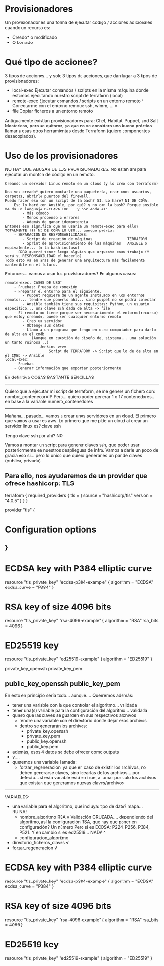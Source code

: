 # Provisionadores

Un provisionador es una forma de ejecutar código / acciones adicionales
cuando un recurso es:
- Creado* o modificado
- O borrado

# Qué tipo de acciones?

3 tipos de acciones... y solo 3 tipos de acciones, que dan lugar a 3 tipos de provisionadores:
- local-exec    Ejecutar comandos / scripts en la misma máquina donde estamos ejecutando nuestro script de terraform (local)
- remote-exec   Ejecutar comandos / scripts en un entorno remoto
                ^
            Conectarme con el entorno remoto: ssh, winrm, ...
                v
- file          Copiar ficheros a un entorno remoto

Antiguamente existían provisionadores para: Chef, Habitat, Puppet, and Salt Masterless, pero se quitaron, ya que no se considera
una buena práctica llamar a esas otros herramientas desde Terraform (quiero componentes desacoplados).

# Uso de los provisionadores

NO HAY QUE ABUSAR DE LOS PROVISIONADORES. No están ahí para ejecutar un montón de código en un remoto.

    Creando un servidor Linux remoto en un cloud (y lo creo con terraform)
    
    Una vez creado* quiero montarle una paquetería, crar unos usuarios, carpetas, abrirle puertos del firewall.
    Puedo hacer eso con un script de la bash? SI. Lo haré? NI DE COÑA.
        Eso lo haré con Ansible, por qué? y no con la bash? Porque ansible me da un lenguaje DECLARATIVO... y por ende es:
            - Más cómodo
            - Menos propenso a errores
            - Además de ganar idempotencia
    Entones eso significa que no usaría un remote-exec para ello? TOTALMENTE !!! NI DE COÑA LO USO... aunque podría:
        - SEPARACION DE RESPONSABILIDADES:
            - Script de creación de máquinas                TERRAFORM
            - Sprint de aprovisionamiento de las máquinas   ANSIBLE o equivalente... (o la bash incluso)
        - PERO querré tener luego alguien que orqueste esos trabajo (Y será su RESPONSABILIDAD el hacerlo)
    Todo esto va en aras de generar una arquitectura más facilemente mantenible en el futuro.

Entonces... vamos a usar los provisionadores? En algunos casos:

    remote-exec. CASOS DE USO?
        - Pruebas: Prueba de conexión
        - Preparar el entorno para el siguiente.
            - Puppet requiere de un agente instalado en los entornos remotos... tendré que ponerlo ahí... sino puppet no se podrá conectar
            - Ansible también tiene sus requisitos: Python, un usuario específico... una clave ssh dada de alta -> file
        - El remoto no tiene porque ser necesariamente el entorno(recurso) que estoy creando, puede ser cualquier entorno remoto
            - Creo un servidor
            - Obtengo sus datos
            - Llamo a un programa que tengo en otro computador para darlo de alta en el cmdb
                (Aunque en cuestión de diseño del sistema... una solución un tanto ruinosa...)
                    Jenkins vvvv
                        Script de TERRAFORM -> Script que lo de de alta en el CMBD -> Ansible
    local-exec: 
        - Pruebas
        - Generar información que exportar posteriormente

En definitiva COSAS BASTANTE SENCILLAS
    
---

Quiero que a ejecutar mi script de terraform, se me genere un fichero con:
nombre_contenedor=IP
Pero... quiero poder generar 1 o 17 contenedores.. en base a la variable numero_contenedores

---

Mañana... pasado... vamos a crear unos servidores en un cloud.
El primero que vamos a usar es aws.
Lo primero que me pide un cloud al crear un servidor linux es? clave ssh

Tengo clave ssh por ahí? NO

Vamos a montar un script para generar claves ssh, que poder usar posteriormente en nuestros despliegues de infra.
Vamos a darle un poco de gracia eso si... pero lo unico que quiero generar es un par de claves (publica, privada)

Para ello, nos ayudaremos de un provider que ofrece hashicorp: TLS
---
terraform {
  required_providers {
    tls = {
      source = "hashicorp/tls"
      version = "4.0.5"
    }
  }
}

provider "tls" {
  # Configuration options
}
---
# ECDSA key with P384 elliptic curve
resource "tls_private_key" "ecdsa-p384-example" {
  algorithm   = "ECDSA"
  ecdsa_curve = "P384"
}

# RSA key of size 4096 bits
resource "tls_private_key" "rsa-4096-example" {
  algorithm = "RSA"
  rsa_bits  = 4096
}

# ED25519 key
resource "tls_private_key" "ed25519-example" {
  algorithm = "ED25519"
}

private_key_openssh
private_key_pem

public_key_openssh
public_key_pem
---

En esto en principio sería todo... aunque....
Querremos además:
- tener una variable con la que controlar el algoritmo... validada
- tener una(s) variable para la configuración del algoritmo... validada
- quiero que las claves se guarden en sus respectivos archivos
    - tendre una variable con el directorio donde dejar esos archivos
    - dentro se generarán los archivos: 
        -   private_key.openssh
        -   private_key.pem
        -   public_key.openssh
        -   public_key.pem
- además, esos 4 datos se debe ofrecer como outputs
- y....
- queremos una variable llamada:
    - forzar_regeneracion, ya que en caso de existir los archivos, no deben generarse claves, sino leearlas de los archivos...
                            por defecto... si esta variable está en true, a tomar por culo los archivos que existan que generamos nuevas claves/archivos

---

VARIABLES:

- una variable para el algoritmo, que incluya:   tipo de dato? mapa.... RUINA!
    - nombre_algoritmo                              RSA
            v
        Validación CRUZADA.... dependiendo del algoritmo, así la configuración
                                    RSA, que hay que poner en configuración? Un número
                                    Pero si es ECDSA: P224, P256, P384, P521. 
                                    Y en cambio si es ed25519... NADA
            ^
    - configuracion_algoritmo                       
- directorio_ficheros_claves        √
- forzar_regeneracion               √



# ECDSA key with P384 elliptic curve
resource "tls_private_key" "ecdsa-p384-example" {
  algorithm   = "ECDSA"
  ecdsa_curve = "P384"
}

# RSA key of size 4096 bits
resource "tls_private_key" "rsa-4096-example" {
  algorithm = "RSA"
  rsa_bits  = 4096
}

# ED25519 key
resource "tls_private_key" "ed25519-example" {
  algorithm = "ED25519"
}



